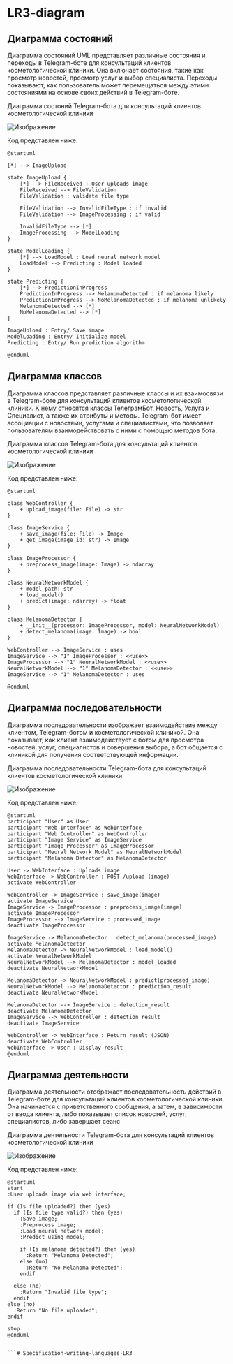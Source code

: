 # LR3-diagram

## Диаграмма состояний ##

Диаграмма состояний UML представляет различные состояния и переходы в Telegram-боте для консультаций клиентов косметологической клиники. Она включает состояния, такие как просмотр новостей, просмотр услуг и выбор специалиста. Переходы показывают, как пользователь может перемещаться между этими состояниями на основе своих действий в Telegram-боте.

Диаграмма состоний Telegram-бота для консультаций клиентов косметологической клиники

![Изображение](https://www.plantuml.com/plantuml/png/XPCnJyCm48Lt_ugRaIhs3gW385K2L1NAWXYi-1fETSwLunGLn7_75pVqY2BerBxtlOlVrLcqoSRKDTwObujNcCskODdO6ZTx7wmp9ji9jGIV1l9dW6_9unehf0CwcCEcnGXT3xP0aXBwDpN4dgqdPnC57XWbvLc7yWDXcnr8npsQ2R0ScNjOdAVCvJ1jWOeucHbghcAei6s9wv8f2OcCPqf6MXTlb1NlFZZqTxbu5ipNi3cjZbOdQc_3lFyEZ5sq7XZJUuWxQCIJX28bjuheg4hbp4MMVQCxFrKXwfag6tZ9-Vnrp0K4c3HABVIMGsElCM6Lq9KzDISLFEtG7_yUyH3-6TAn6ZDczU97exGjvVKrdSCDftYyX4TxmDDLr7_66LWo9RAUFl2qyg68XjOTm_wd85XVXqZfhJ5cWUpa_Va6)

Код представлен ниже:
```
@startuml

[*] --> ImageUpload

state ImageUpload {
    [*] --> FileReceived : User uploads image
    FileReceived --> FileValidation
    FileValidation : validate file type

    FileValidation --> InvalidFileType : if invalid
    FileValidation --> ImageProcessing : if valid

    InvalidFileType --> [*]
    ImageProcessing --> ModelLoading
}

state ModelLoading {
    [*] --> LoadModel : Load neural network model
    LoadModel --> Predicting : Model loaded
}

state Predicting {
    [*] --> PredictionInProgress
    PredictionInProgress --> MelanomaDetected : if melanoma likely
    PredictionInProgress --> NoMelanomaDetected : if melanoma unlikely
    MelanomaDetected --> [*]
    NoMelanomaDetected --> [*]
}

ImageUpload : Entry/ Save image
ModelLoading : Entry/ Initialize model
Predicting : Entry/ Run prediction algorithm

@enduml

```

## Диаграмма классов ##

Диаграмма классов представляет различные классы и их взаимосвязи в Telegram-боте для консультаций клиентов косметологической клиники. К нему относятся классы ТелеграмБот, Новость, Услуга и Специалист, а также их атрибуты и методы. Telegram-бот имеет ассоциации с новостями, услугами и специалистами, что позволяет пользователям взаимодействовать с ними с помощью методов бота.

Диаграмма классов Telegram-бота для консультаций клиентов косметологической клиники

![Изображение](https://www.plantuml.com/plantuml/png/TP8nJyD038Nt-nMtqGhr3tH07Rfqe48ip6xkjJtXtaMs0og8_qwIInJQY0onzFpyENxAHet4cWixz-2tECO4RsVuYaaLwlhgtt3O9OCSgOB_Thvz7fkQCuNTXKvOnEwzB7g8MZDTNw4DsqBwidG_Ra3r0o-IAwXc6M6re2xQN-3QJphAgWcqHoF4UzXdblVd7C0ZZ1BnzGk5D2CKQeYLnPmct9QC3gGO8MfPCB-Ey-dsiY8BJ28-CFJQ7QNTygTS1KpTKZt7MjrDfglLqtqoQzyevhRfGmV3tLXdcKVJcXKfg0zav4R4_-Rndc70RP12zvFy0W00)

Код представлен ниже:
```
@startuml

class WebController {
    + upload_image(file: File) -> str
}

class ImageService {
    + save_image(file: File) -> Image
    + get_image(image_id: str) -> Image
}

class ImageProcessor {
    + preprocess_image(image: Image) -> ndarray
}

class NeuralNetworkModel {
    + model_path: str
    + load_model()
    + predict(image: ndarray) -> float
}

class MelanomaDetector {
    + __init__(processor: ImageProcessor, model: NeuralNetworkModel)
    + detect_melanoma(image: Image) -> bool
}

WebController --> ImageService : uses
ImageService --> "1" ImageProcessor : <<use>>
ImageProcessor --> "1" NeuralNetworkModel : <<use>>
NeuralNetworkModel --> "1" MelanomaDetector : <<use>>
ImageService --> "1" MelanomaDetector : uses

@enduml

```

## Диаграмма последовательности ##

Диаграмма последовательности изображает взаимодействие между клиентом, Telegram-ботом и косметологической клиникой. Она показывает, как клиент взаимодействует с ботом для просмотра новостей, услуг, специалистов и совершения выбора, а бот общается с клиникой для получения соответствующей информации.

Диаграмма последовательности Telegram-бота для консультаций клиентов косметологической клиники

![Изображение](https://www.plantuml.com/plantuml/png/bPG_JyCm4CLtVufJftIes3kWIdGfKl-8KZ569ZwGXHD7jbF4joTs4XBx0YfR_FpkvwVdkXlhk75DgLZDZPE5h7dbO76nQ1R0BVYFUEi5Ns5NEJHllC3WQPKVWNeVTEMCLWhDO1wLsBqh-Jl26SrLzkIWzCASzsHqWTPgCxe7AM4Vi35SmG7TfpOViDS2LHZgDdezoF7W7XMlTCbXYmuBrnyrg8F8c2yALlTH6R26Iwqq5nQapyQYpM2UbD6wJyVpCzmrOGQoCBDal73ooXqcrR5ewMbZM-5eow-O1mOXHRsEYn0ggR45rGRhRZcFIujF02iQhSUXw81Cu6yiaYvjlgM9y9cN_KwMqCUWzDeI8TH8Vn6m1dyZUUaNsOH7hOnAi9gF7MYv1wCO6vY5tfwpDYXauKW7j-OQ4L9NkK7RAFV_SFJ6mntDCqc6vCxfE_cJDXqcZuIypoTqZQcWmq3sU3uUbbDQD4_UxyM6E5jfQyM_UWhRO2NyF-et)

Код представлен ниже:
```
@startuml
participant "User" as User
participant "Web Interface" as WebInterface
participant "Web Controller" as WebController
participant "Image Service" as ImageService
participant "Image Processor" as ImageProcessor
participant "Neural Network Model" as NeuralNetworkModel
participant "Melanoma Detector" as MelanomaDetector

User -> WebInterface : Uploads image
WebInterface -> WebController : POST /upload (image)
activate WebController

WebController -> ImageService : save_image(image)
activate ImageService
ImageService -> ImageProcessor : preprocess_image(image)
activate ImageProcessor
ImageProcessor --> ImageService : processed_image
deactivate ImageProcessor

ImageService -> MelanomaDetector : detect_melanoma(processed_image)
activate MelanomaDetector
MelanomaDetector -> NeuralNetworkModel : load_model()
activate NeuralNetworkModel
NeuralNetworkModel --> MelanomaDetector : model_loaded
deactivate NeuralNetworkModel

MelanomaDetector -> NeuralNetworkModel : predict(processed_image)
NeuralNetworkModel --> MelanomaDetector : prediction_result
deactivate NeuralNetworkModel

MelanomaDetector --> ImageService : detection_result
deactivate MelanomaDetector
ImageService --> WebController : detection_result
deactivate ImageService

WebController -> WebInterface : Return result (JSON)
deactivate WebController
WebInterface -> User : Display result
@enduml

```

## Диаграмма деятельности ##

Диаграмма деятельности отображает последовательность действий в Telegram-боте для консультаций клиентов косметологической клиники. Она начинается с приветственного сообщения, а затем, в зависимости от ввода клиента, либо показывает список новостей, услуг, специалистов, либо завершает сеанс

Диаграмма деятельности Telegram-бота для консультаций клиентов косметологической клиники

![Изображение](http://www.plantuml.com/plantuml/png/TP51JiCm44NtFiLNL-qLsWLTiAa4284um13_50jd7DcJLhqz41UQA69dZT-R-PhP5vDiGnVT-73RjyACeOz9V47ev4YSWk3CTmGrvbOQxfmBBTQ7WZP4NcdwkmtiWuhrXMNZW2bZbvuuIGmB2jY-oebrrguMdZFxd1gMCYi_9F5G3baYb7PE-HDTyemtpOV6C9IWn-cF0_xYT8oYgHDu6XjRnXvRlT26h5Wz_jBtLtfLEp8MOgrf8Jmb_Eke3stDCsqmqmywBkcsjD6jvaIPpfiVuPklj2kMUhUd-f_hVW40)

Код представлен ниже:
```
@startuml
start
:User uploads image via web interface;

if (Is file uploaded?) then (yes)
  if (Is file type valid?) then (yes)
    :Save image;
    :Preprocess image;
    :Load neural network model;
    :Predict using model;
    
    if (Is melanoma detected?) then (yes)
      :Return "Melanoma Detected";
    else (no)
      :Return "No Melanoma Detected";
    endif
    
  else (no)
    :Return "Invalid file type";
  endif
else (no)
  :Return "No file uploaded";
endif

stop
@enduml


```# Specification-writing-languages-LR3
